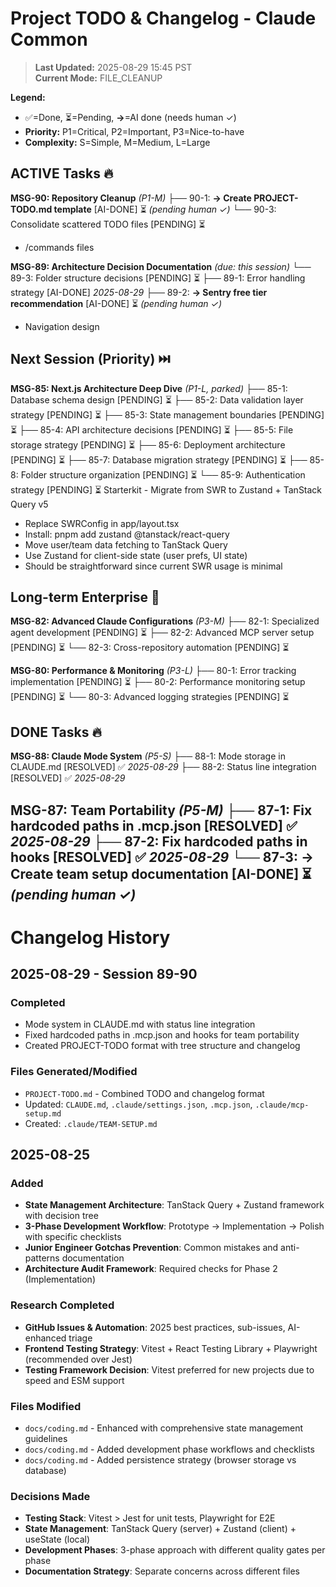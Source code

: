 # Project TODO & Changelog - Claude Common

> **Last Updated:** 2025-08-29 15:45 PST  
> **Current Mode:** FILE_CLEANUP

**Legend:**
- ✅=Done, ⏳=Pending, **→**=AI done (needs human ✓)
- **Priority:** P1=Critical, P2=Important, P3=Nice-to-have  
- **Complexity:** S=Simple, M=Medium, L=Large

## ACTIVE Tasks 🔥
**MSG-90: Repository Cleanup** *(P1-M)*
├── 90-1: **→ Create PROJECT-TODO.md template** [AI-DONE] ⏳ *(pending human ✓)*
└── 90-3: Consolidate scattered TODO files [PENDING] ⏳
- /commands files

**MSG-89: Architecture Decision Documentation** *(due: this session)*
└── 89-3: Folder structure decisions [PENDING] ⏳
├── 89-1: Error handling strategy [AI-DONE] *2025-08-29*
├── 89-2: **→ Sentry free tier recommendation** [AI-DONE] ⏳ *(pending human ✓)*
- Navigation design

## Next Session (Priority) ⏭️
**MSG-85: Next.js Architecture Deep Dive** *(P1-L, parked)*
├── 85-1: Database schema design [PENDING] ⏳
├── 85-2: Data validation layer strategy [PENDING] ⏳
├── 85-3: State management boundaries [PENDING] ⏳
├── 85-4: API architecture decisions [PENDING] ⏳
├── 85-5: File storage strategy [PENDING] ⏳
├── 85-6: Deployment architecture [PENDING] ⏳
├── 85-7: Database migration strategy [PENDING] ⏳
├── 85-8: Folder structure organization [PENDING] ⏳
└── 85-9: Authentication strategy [PENDING] ⏳
Starterkit - Migrate from SWR to Zustand + TanStack Query v5
  - Replace SWRConfig in app/layout.tsx
  - Install: pnpm add zustand @tanstack/react-query
  - Move user/team data fetching to TanStack Query
  - Use Zustand for client-side state (user prefs, UI state)
  - Should be straightforward since current SWR usage is minimal 


## Long-term Enterprise 🏢
**MSG-82: Advanced Claude Configurations** *(P3-M)*
├── 82-1: Specialized agent development [PENDING] ⏳
├── 82-2: Advanced MCP server setup [PENDING] ⏳
└── 82-3: Cross-repository automation [PENDING] ⏳

**MSG-80: Performance & Monitoring** *(P3-L)*
├── 80-1: Error tracking implementation [PENDING] ⏳
├── 80-2: Performance monitoring setup [PENDING] ⏳
└── 80-3: Advanced logging strategies [PENDING] ⏳


## DONE Tasks 🔥
**MSG-88: Claude Mode System** *(P5-S)*
├── 88-1: Mode storage in CLAUDE.md [RESOLVED] ✅ *2025-08-29*
├── 88-2: Status line integration [RESOLVED] ✅ *2025-08-29*

**MSG-87: Team Portability** *(P5-M)*
├── 87-1: Fix hardcoded paths in .mcp.json [RESOLVED] ✅ *2025-08-29*
├── 87-2: Fix hardcoded paths in hooks [RESOLVED] ✅ *2025-08-29*
└── 87-3: **→ Create team setup documentation** [AI-DONE] ⏳ *(pending human ✓)*
----------------------------------------------------------------------------------------------------------------

# Changelog History

## 2025-08-29 - Session 89-90
### Completed
- Mode system in CLAUDE.md with status line integration  
- Fixed hardcoded paths in .mcp.json and hooks for team portability
- Created PROJECT-TODO format with tree structure and changelog

### Files Generated/Modified
- `PROJECT-TODO.md` - Combined TODO and changelog format
- Updated: `CLAUDE.md`, `.claude/settings.json`, `.mcp.json`, `.claude/mcp-setup.md`
- Created: `.claude/TEAM-SETUP.md`

## 2025-08-25

### Added
- **State Management Architecture**: TanStack Query + Zustand framework with decision tree
- **3-Phase Development Workflow**: Prototype → Implementation → Polish with specific checklists
- **Junior Engineer Gotchas Prevention**: Common mistakes and anti-patterns documentation
- **Architecture Audit Framework**: Required checks for Phase 2 (Implementation)

### Research Completed
- **GitHub Issues & Automation**: 2025 best practices, sub-issues, AI-enhanced triage
- **Frontend Testing Strategy**: Vitest + React Testing Library + Playwright (recommended over Jest)
- **Testing Framework Decision**: Vitest preferred for new projects due to speed and ESM support

### Files Modified
- `docs/coding.md` - Enhanced with comprehensive state management guidelines
- `docs/coding.md` - Added development phase workflows and checklists
- `docs/coding.md` - Added persistence strategy (browser storage vs database)

### Decisions Made
- **Testing Stack**: Vitest > Jest for unit tests, Playwright for E2E
- **State Management**: TanStack Query (server) + Zustand (client) + useState (local)
- **Development Phases**: 3-phase approach with different quality gates per phase
- **Documentation Strategy**: Separate concerns across different files


